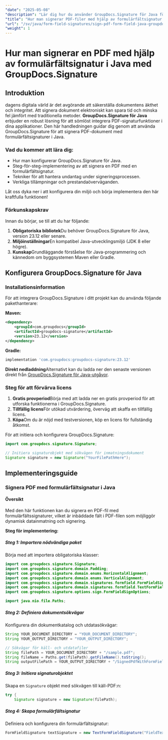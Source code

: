 ```yaml
---
"date": "2025-05-08"
"description": "Lär dig hur du använder GroupDocs.Signature för Java för att signera PDF-dokument elektroniskt med hjälp av formulärfältsignaturer. Effektivisera din dokumenthanteringsprocess."
"title": "Hur man signerar PDF-filer med hjälp av formulärfältsignatur i Java med GroupDocs.Signature"
"url": "/sv/java/form-field-signatures/sign-pdf-form-field-java-groupdocs-signature/"
"weight": 1
---
```


# Hur man signerar en PDF med hjälp av formulärfältsignatur i Java med GroupDocs.Signature

## Introduktion

dagens digitala värld är det avgörande att säkerställa dokumentens äkthet och integritet. Att signera dokument elektroniskt kan spara tid och minska fel jämfört med traditionella metoder. **GroupDocs.Signature för Java** erbjuder en robust lösning för att sömlöst integrera PDF-signaturfunktioner i dina applikationer. Den här handledningen guidar dig genom att använda GroupDocs.Signature för att signera PDF-dokument med formulärfältsignaturer i Java.

### Vad du kommer att lära dig:
- Hur man konfigurerar GroupDocs.Signature för Java.
- Steg-för-steg-implementering av att signera en PDF med en formulärfältsignatur.
- Tekniker för att hantera undantag under signeringsprocessen.
- Verkliga tillämpningar och prestandaöverväganden.

Låt oss dyka ner i att konfigurera din miljö och börja implementera den här kraftfulla funktionen!

### Förkunskapskrav

Innan du börjar, se till att du har följande:
1. **Obligatoriska bibliotek**Du behöver GroupDocs.Signature för Java, version 23.12 eller senare.
2. **Miljöinställningar**En kompatibel Java-utvecklingsmiljö (JDK 8 eller högre).
3. **Kunskap**Grundläggande förståelse för Java-programmering och kännedom om byggsystemen Maven eller Gradle.

## Konfigurera GroupDocs.Signature för Java

### Installationsinformation

För att integrera GroupDocs.Signature i ditt projekt kan du använda följande pakethanterare:

**Maven:**
```xml
<dependency>
    <groupId>com.groupdocs</groupId>
    <artifactId>groupdocs-signature</artifactId>
    <version>23.12</version>
</dependency>
```

**Gradle:**
```gradle
implementation 'com.groupdocs:groupdocs-signature:23.12'
```

**Direkt nedladdning**Alternativt kan du ladda ner den senaste versionen direkt från [GroupDocs.Signature för Java-utgåvor](https://releases.groupdocs.com/signature/java/).

### Steg för att förvärva licens

1. **Gratis provperiod**Börja med att ladda ner en gratis provperiod för att utforska funktionerna i GroupDocs.Signature.
2. **Tillfällig licens**För utökad utvärdering, överväg att skaffa en tillfällig licens.
3. **Köpa**Om du är nöjd med testversionen, köp en licens för fullständig åtkomst.

För att initiera och konfigurera GroupDocs.Signature:
```java
import com.groupdocs.signature.Signature;

// Initiera signaturobjekt med sökvägen för inmatningsdokument
Signature signature = new Signature("YourFilePathHere");
```

## Implementeringsguide

### Signera PDF med formulärfältsignatur i Java

#### Översikt

Med den här funktionen kan du signera en PDF-fil med formulärfältssignaturer, vilket är inbäddade fält i PDF-filen som möjliggör dynamisk datainmatning och signering.

**Steg för implementering:**

##### Steg 1: Importera nödvändiga paket

Börja med att importera obligatoriska klasser:
```java
import com.groupdocs.signature.Signature;
import com.groupdocs.signature.domain.Padding;
import com.groupdocs.signature.domain.enums.HorizontalAlignment;
import com.groupdocs.signature.domain.enums.VerticalAlignment;
import com.groupdocs.signature.domain.signatures.formfield.FormFieldSignature;
import com.groupdocs.signature.domain.signatures.formfield.TextFormFieldSignature;
import com.groupdocs.signature.options.sign.FormFieldSignOptions;

import java.nio.file.Paths;
```

##### Steg 2: Definiera dokumentsökvägar

Konfigurera din dokumentkatalog och utdatasökvägar:
```java
String YOUR_DOCUMENT_DIRECTORY = "YOUR_DOCUMENT_DIRECTORY";
String YOUR_OUTPUT_DIRECTORY = "YOUR_OUTPUT_DIRECTORY";

// Sökvägar för käll- och utdatafiler
String filePath = YOUR_DOCUMENT_DIRECTORY + "/sample.pdf";
String fileName = Paths.get(filePath).getFileName().toString();
String outputFilePath = YOUR_OUTPUT_DIRECTORY + "/SignedPdfWithFormField/" + fileName;
```

##### Steg 3: Initiera signaturobjektet

Skapa en `Signature` objekt med sökvägen till käll-PDF:n:
```java
try {
    Signature signature = new Signature(filePath);
```

##### Steg 4: Skapa formulärfältsignatur

Definiera och konfigurera din formulärfältsignatur:
```java
FormFieldSignature textSignature = new TextFormFieldSignature("FieldText\